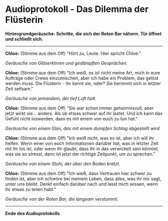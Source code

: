 # Audioprotokoll - Das Dilemma der Flüsterin

**Hintergrundgeräusche: Schritte, die sich der Roten Bar nähern. Tür öffnet und schließt sich.**

---

**Chloe:** (Stimme aus dem Off) "Hört zu, Leute. Hier spricht Chloe."

_Geräusche von Gläserklirren und gedämpften Gesprächen._

**Chloe:** (Stimme aus dem Off) "Ich weiß, es ist nicht meine Art, mich in eure Aufträge oder Crews einzumischen, aber ich habe ein Problem, das gelöst werden muss. Die Flüsterin - ihr kennt sie, oder? Sie benimmt sich in letzter Zeit seltsam."

_Geräusche von jemandem, der tief Luft holt._

**Chloe:** (Stimme aus dem Off) "Sie war schon immer geheimnisvoll, aber jetzt wirkt sie... anders. Als ob etwas schwer auf ihr lastet. Und ich kann das Gefühl nicht loswerden, dass es mit einem von euch zu tun hat."

_Geräusche von einem Glas, das mit einem dumpfen Schlag abgestellt wird._

**Chloe:** (Stimme aus dem Off) "Ich weiß nicht, was es ist, aber ich will ihr helfen. Wenn einer von euch Informationen darüber hat, was in letzter Zeit mit ihr los ist, oder wenn ihr glaubt, dass ihr in das verwickelt sein könntet, was sie so stresst, dann ist jetzt der richtige Zeitpunkt, um zu sprechen."

_Geräusche von einem Stuhl, der über den Boden kratzt._

**Chloe:** (Stimme aus dem Off) "Ich weiß, dass Vertrauen hier schwer zu finden ist, aber ich schwöre bei meinem Leben, dass alles, was ihr mir sagt, unter uns bleibt. Denkt einfach darüber nach und lasst mich wissen, wenn ihr etwas zu teilen habt."

_Geräusche von der Roten Bar, die langsam verstummt._

---

**Ende des Audioprotokolls**

